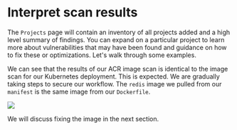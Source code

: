 # Interpret scan results

The `Projects` page will contain an inventory of all projects added and a high level summary of findings. You can expand on a particular project to learn more about vulnerabilities that may have been found and guidance on how to fix these or optimizations. Let's walk through some examples.

We can see that the results of our ACR image scan is identical to the image scan for our Kubernetes deployment. This is expected. We are gradually taking steps to secure our workflow. The `redis` image we pulled from our `manifest` is the same image from our `Dockerfile`.

![](https://github.com/snyk/user-docs/tree/0874305e3aea1ea3c57b0398879776ac062b3479/.gitbook/assets/snyk_scan_08.png)

We will discuss fixing the image in the next section.

